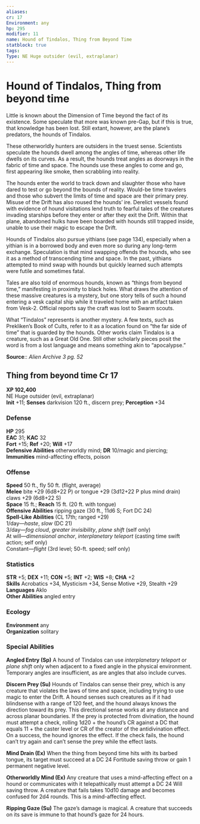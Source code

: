 ```yaml
---
aliases: 
cr: 17
Environment: any
hp: 295
modifier: 11
name: Hound of Tindalos, Thing from Beyond Time
statblock: true
tags: 
Type: NE Huge outsider (evil, extraplanar)  
---
```


# Hound of Tindalos, Thing from beyond time

Little is known about the Dimension of Time beyond the fact of its existence. Some speculate that more was known pre-Gap, but if this is true, that knowledge has been lost. Still extant, however, are the plane’s predators, the hounds of Tindalos.

These otherworldly hunters are outsiders in the truest sense. Scientists speculate the hounds dwell among the angles of time, whereas other life dwells on its curves. As a result, the hounds treat angles as doorways in the fabric of time and space. The hounds use these angles to come and go, first appearing like smoke, then scrabbling into reality.

The hounds enter the world to track down and slaughter those who have dared to test or go beyond the bounds of reality. Would-be time travelers and those who subvert the limits of time and space are their primary prey. Misuse of the Drift has also roused the hounds’ ire. Derelict vessels found with evidence of hound visitations lend truth to fearful tales of the creatures invading starships before they enter or after they exit the Drift. Within that plane, abandoned hulks have been boarded with hounds still trapped inside, unable to use their magic to escape the Drift.

Hounds of Tindalos also pursue yithians (see page 134), especially when a yithian is in a borrowed body and even more so during any long-term exchange. Speculation is that mind swapping offends the hounds, who see it as a method of transcending time and space. In the past, yithians attempted to mind swap with hounds but quickly learned such attempts were futile and sometimes fatal.

Tales are also told of enormous hounds, known as “things from beyond time,” manifesting in proximity to black holes. What draws the attention of these massive creatures is a mystery, but one story tells of such a hound entering a vesk capital ship while it traveled home with an artifact taken from Vesk-2. Official reports say the craft was lost to Swarm scouts.

What “Tindalos” represents is another mystery. A few texts, such as Prekliken’s Book of Cults, refer to it as a location found on “the far side of time” that is guarded by the hounds. Other works claim Tindalos is a creature, such as a Great Old One. Still other scholarly pieces posit the word is from a lost language and means something akin to “apocalypse.”

**Source**:: _Alien Archive 3 pg. 52_

## Thing from beyond time Cr 17

**XP 102,400**  
NE Huge outsider (evil, extraplanar)  
**Init** +11; **Senses** darkvision 120 ft., discern prey; **Perception** +34  

### Defense

**HP** 295  
**EAC** 31; **KAC** 32  
**Fort** +15; **Ref** +20; **Will** +17  
**Defensive Abilities** otherworldly mind; **DR** 10/magic and piercing; **Immunities** mind-affecting effects, poison  

### Offense

**Speed** 50 ft., fly 50 ft. (flight, average)  
**Melee** bite +29 (6d8+22 P) or tongue +29 (3d12+22 P plus mind drain) claws +29 (6d8+22 S)  
**Space** 15 ft.; **Reach** 15 ft. (20 ft. with tongue)  
**Offensive Abilities** ripping gaze (30 ft., 11d6 S; Fort DC 24)  
**Spell-Like Abilities** (CL 17th; ranged +29)  
1/day—_haste_, _slow_ (DC 21)  
3/day—_fog cloud_, _greater invisibility_, _plane shift_ (self only)  
At will—_dimensional anchor_, _interplanetary teleport_ (casting time swift action; self only)  
Constant—_flight_ (3rd level; 50-ft. speed; self only)

### Statistics

**STR** +5; **DEX** +11; **CON** +5; **INT** +2; **WIS** +8; **CHA** +2  
**Skills** Acrobatics +34, Mysticism +34, Sense Motive +29, Stealth +29  
**Languages** Aklo  
**Other Abilities** angled entry

### Ecology

**Environment** any  
**Organization** solitary

### Special Abilities

**Angled Entry (Sp)** A hound of Tindalos can use _interplanetary teleport_ or _plane shift_ only when adjacent to a fixed angle in the physical environment. Temporary angles are insufficient, as are angles that also include curves.

**Discern Prey (Su)** Hounds of Tindalos can sense their prey, which is any creature that violates the laws of time and space, including trying to use magic to enter the Drift. A hound senses such creatures as if it had blindsense with a range of 120 feet, and the hound always knows the direction toward its prey. This directional sense works at any distance and across planar boundaries. If the prey is protected from divination, the hound must attempt a check, rolling 1d20 + the hound’s CR against a DC that equals 11 + the caster level or CR of the creator of the antidivination effect. On a success, the hound ignores the effect. If the check fails, the hound can’t try again and can’t sense the prey while the effect lasts.

**Mind Drain (Ex)** When the thing from beyond time hits with its barbed tongue, its target must succeed at a DC 24 Fortitude saving throw or gain 1 permanent negative level.

**Otherworldly Mind (Ex)** Any creature that uses a mind-affecting effect on a hound or communicates with it telepathically must attempt a DC 24 Will saving throw. A creature that fails takes 10d10 damage and becomes confused for 2d4 rounds. This is a mind-affecting effect.

**Ripping Gaze (Su)** The gaze’s damage is magical. A creature that succeeds on its save is immune to that hound’s gaze for 24 hours.
